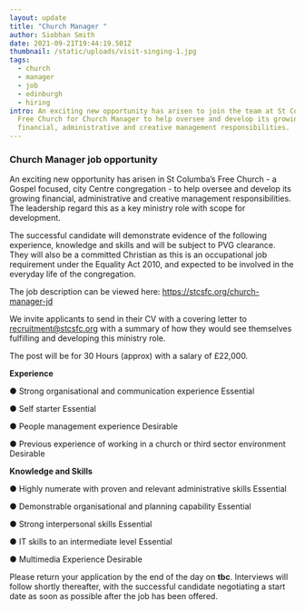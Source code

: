 ```yaml
---
layout: update
title: "Church Manager "
author: Siobhan Smith
date: 2021-09-21T19:44:19.501Z
thumbnail: /static/uploads/visit-singing-1.jpg
tags:
  - church
  - manager
  - job
  - edinburgh
  - hiring
intro: An exciting new opportunity has arisen to join the team at St Columba’s
  Free Church for Church Manager to help oversee and develop its growing
  financial, administrative and creative management responsibilities.
---
```

### Church Manager job opportunity 

An exciting new opportunity has arisen in St Columba’s Free Church - a Gospel focused, city Centre congregation - to help oversee and develop its growing financial, administrative and creative management responsibilities. The leadership regard this as a key ministry role with scope for development. 

The successful candidate will demonstrate evidence of the following experience, knowledge and skills and will be subject to PVG clearance. They will also be a committed Christian as this is an occupational job requirement under the Equality Act 2010, and expected to be involved in the everyday life of the congregation. 

The job description can be viewed here: [https://stcsfc.org/church-manager-jd ](https://drive.google.com/file/d/1SI5lNpOIKBXO4dZ1VF-4HBKa2yaTJljj/preview)

We invite applicants to send in their CV with a covering letter to [recruitment@stcsfc.org](recruitment@stcsfc.org) with a summary of how they would see themselves fulfilling and developing this ministry role. 

The post will be for 30 Hours (approx) with a salary of £22,000. 



**Experience** 

● Strong organisational and communication experience                                   Essential 

● Self starter                                                                                                        Essential 

● People management experience                                                                      Desirable 

● Previous experience of working in a church or third sector environment        Desirable



**Knowledge and Skills** 

● Highly numerate with proven and relevant administrative skills                      Essential 

● Demonstrable organisational and planning capability                                     Essential 

● Strong interpersonal skills                                                                                 Essential 

● IT skills to an intermediate level                                                                        Essential 

● Multimedia Experience                                                                                      Desirable 



Please return your application by the end of the day on **tbc**. Interviews will follow shortly thereafter, with the successful candidate negotiating a start date as soon as possible after the job has been offered.